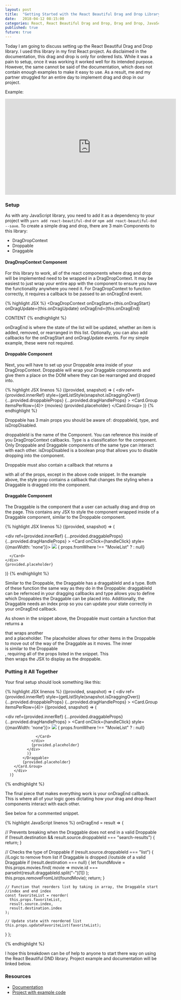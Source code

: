 ```yaml
---
layout: post
title:  "Getting Started with the React Beautiful Drag and Drop Library"
date:   2018-04-12 08:15:00
categories: React, React Beautiful Drag and Drop, Drag and Drop, JavaScript
published: true
future: true
---
```

Today I am going to discuss setting up the React Beautiful Drag and Drop library. I used this library in my first React project. As disclaimed in the documentation, this drag and drop is only for ordered lists. While it was a pain to setup, once it was working it worked well for its intended purpose. However, the same cannot be said of the documentation, which does not contain enough examples to make it easy to use. As a result, me and my partner struggled for an entire day to implement drag and drop in our project.

Example:
<iframe width="560" height="315" src="https://www.youtube.com/embed/IWeg53ZRv7s" frameborder="0" allow="autoplay; encrypted-media" allowfullscreen></iframe>

### Setup

As with any JavaScript library, you need to add it as a dependency to your project with ```yarn add react-beautiful-dnd``` or ```npm add react-beautiful-dnd --save```. To create a simple drag and drop, there are 3 main Components to this library:

* DragDropContext
* Droppable
* Draggable

#### DragDropContext Component ####

For this library to work, all of the react components where drag and drop will be implemented need to be wrapped in a DragDropContext. It may be easiest to just wrap your entire app with the component to ensure you have the functionality anywhere you need it. For DragDropContext to function correctly, it requires a callback to be passed to an onDragEnd event.

{% highlight JSX %}
<DragDropContext
  onDragStart={this.onDragStart}
  onDragUpdate={this.onDragUpdate}
  onDragEnd={this.onDragEnd}
>
  CONTENT
</DragDropContext>
{% endhighlight %}

onDragEnd is where the state of the list will be updated, whether an item is added, removed, or rearranged in this list. Optionally, you can also add callbacks for the onDragStart and onDragUpdate events. For my simple example, these were not required.

#### Droppable Component ####

Next, you will have to set up your Droppable area inside of your DragDropContext. Droppable will wrap your Draggable components and give them a place on the DOM where they can be rearranged and dropped into.

{% highlight JSX linenos %}
<Droppable droppableId="search-results" type="MOVIE" isDropDisabled>
    {(provided, snapshot) => (
      <div
        ref={provided.innerRef}
        style={getListStyle(snapshot.isDraggingOver)}
        {...provided.droppableProps}
        {...provided.dragHandleProps}
      >
        <Card.Group itemsPerRow={4}>
          {movies}
        {provided.placeholder}
      </Card.Group>
      </div>
    )}
</Droppable>
{% endhighlight %}

Droppable has 3 main props you should be aware of: droppableId, type, and isDropDisabled.

droppableId is the name of the Component. You can reference this inside of you DragDropContext callbacks. Type is a classification for the component. Only Droppable and Draggable components of the same type can interact with each other. isDropDisabled is a boolean prop that allows you to disable dropping into the component.

Droppable must also contain a callback that returns a <div> with all of the props, except in the above code snippet. In the example above, the style prop contains a callback that changes the styling when a Draggable is dragged into the component.

#### Draggable Component ####

The Draggable is the component that a user can actually drag and drop on the page. This contains any JSX to style the component wrapped inside of a Draggable component, similar to the Droppable component.

{% highlight JSX linenos %}
<Draggable draggableId={props.id} type="MOVIE" index={props.index}>
  {(provided, snapshot) => (
    <div>
      <div
        ref={provided.innerRef}
        {...provided.draggableProps}
        {...provided.dragHandleProps}
      >
      <Card onClick={handleClick} style={{maxWidth: 'none'}}>
        <Image src={poster} />
        { props.fromWhere !== "MovieList" ? <Icon name='delete' inverted size="large" circular onClick={handleDelete}/> : null}

      </Card>
    </div>
    {provided.placeholder}
  </div>
  )}
</Draggable>
{% endhighlight %}

Similar to the Droppable, the Draggable has a draggableId and a type. Both of these function the same way as they do in the Droppable: draggableId can be refernced in your dragging callbacks and type allows you to define which Droppables the Draggable can be placed into. Additionally, the Draggable needs an index prop so you can update your state correctly in your onDragEnd callback.

As shown in the snippet above, the Droppable must contain a function that returns a <div> that wraps another <div> and a placeholder. The placeholder allows for other items in the Droppable to move out of the way of the Draggable as it moves. The inner <div> is similar to the Droppable <div>, requiring all of the props listed in the snippet. This <div> then wraps the JSX to display as the droppable.

### Putting it All Together

Your final setup should look something like this:

{% highlight JSX linenos %}
<DragDropContext onDragStart={this.onDragStart} onDragUpdate={this.onDragUpdate} onDragEnd={this.onDragEnd}>
  <Droppable droppableId="search-results" type="MOVIE" isDropDisabled>
      {(provided, snapshot) => (
        <div
          ref={provided.innerRef}
          style={getListStyle(snapshot.isDraggingOver)}
          {...provided.droppableProps}
          {...provided.dragHandleProps}
        >
          <Card.Group itemsPerRow={4}>
            <Draggable draggableId={props.id} type="MOVIE" index={props.index}>
              {(provided, snapshot) => (
                <div>
                  <div
                    ref={provided.innerRef}
                    {...provided.draggableProps}
                    {...provided.dragHandleProps}
                  >
                  <Card onClick={handleClick} style={{maxWidth: 'none'}}>
                    <Image src={poster} />
                    { props.fromWhere !== "MovieList" ? <Icon name='delete' inverted size="large" circular onClick={handleDelete}/> : null}

                  </Card>
                </div>
                {provided.placeholder}
              </div>
              )}
            </Draggable>
            {provided.placeholder}
        </Card.Group>
        </div>
      )}
  </Droppable>
{% endhighlight %}

The final piece that makes everything work is your onDragEnd callback. This is where all of your logic goes dictating how your drag and drop React components interact with each other.

See below for a commented snippet.

{% highlight JavaScript linenos %}
onDragEnd = result => {

  // Prevents breaking when the Draggable does not end in a valid Droppable
  if (!result.destination && result.source.droppableId === "search-results") {
    return;
  }

  // Checks the type of Droppable
  if (result.source.droppableId === "list") {
    //Logic to remove from list if Draggable is dropped
    //outside of a valid Draggable
    if (result.destination === null) {
      let foundMovie = this.props.movies.find(
        movie => movie.id === parseInt(result.draggableId.split("-")[1])
      );
      this.props.removeFromList(foundMovie);
      return;
    }

    // Function that reorders list by taking in array, the Draggable start
    //index and end index
    const favoriteList = reorder(
      this.props.favoriteList,
      result.source.index,
      result.destination.index
    );

    // Update state with reordered list
    this.props.updateFavoriteList(favoriteList);
  }
};

{% endhighlight %}

I hope this breakdown can be of help to anyone to start there way on using the React Beautiful DND library. Project example and documentation will be linked below.

### Resources

* [Documentation](https://github.com/atlassian/react-beautiful-dnd)
* [Project with example code](https://github.com/GuttermanA/favorite-lister)
